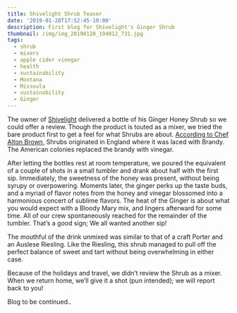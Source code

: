 ```yaml
---
title: Shivelight Shrub Teaser
date: '2019-01-28T17:52:45-10:00'
description: First blog for Shivelight's Ginger Shrub
thumbnail: /img/img_20190128_194012_731.jpg
tags:
  - shrub
  - mixers
  - apple cider vinegar
  - health
  - sustainability
  - Montana
  - Missoula
  - sustainability
  - Ginger
---
```

The owner of [Shivelight](https://www.shivelightbeverage.com) delivered a bottle of his Ginger Honey Shrub so we could offer a review. Though the product is touted as a mixer, we tried the bare product first to get a feel for what Shrubs are about.  [According to Chef Alton Brown](https://www.foodnetwork.com/videos/altons-cocktail-time-shrubs-0186744), Shrubs originated in England where it was laced with Brandy. The American colonies replaced the brandy with vinegar.

After letting the bottles rest at room temperature, we poured the equivalent of a couple of shots in a small tumbler and drank about half with the first sip. Immediately, the sweetness of the honey was present, without being syrupy or overpowering. Moments later, the ginger perks up the taste buds, and a myriad of flavor notes from the honey and vinegar blossomed into a harmonious concert of sublime flavors. The heat of the Ginger is about what you would expect with a Bloody Mary mix, and lingers afterward for some time. All of our crew spontaneously reached for the remainder of the tumbler. That’s a good sign; We all wanted another sip!

The mouthful of the drink unmixed was similar to that of a craft Porter and an Auslese Riesling. Like the Riesling, this shrub managed to pull off the perfect balance of sweet and tart without being overwhelming in either case.

Because of the holidays and travel, we didn’t review the Shrub as a mixer. When we return home, we’ll give it a shot (pun intended); we will report back to you! 

Blog to be continued..
